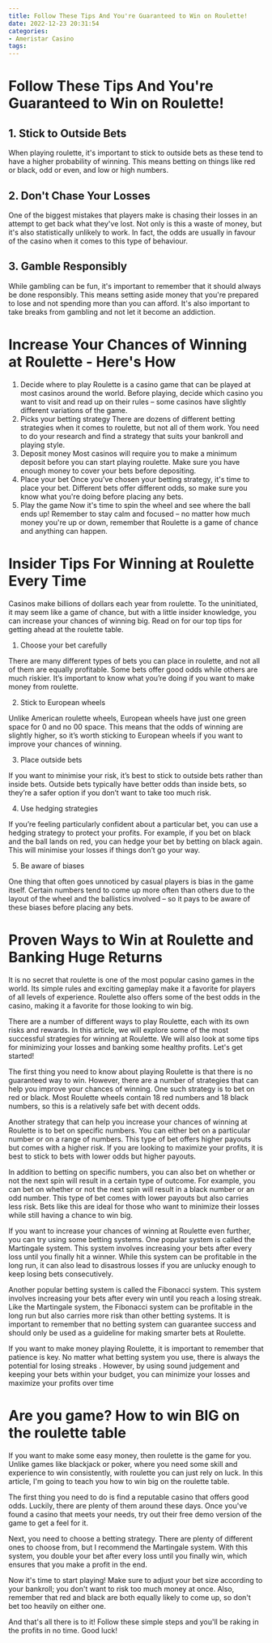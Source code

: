 ```yaml
---
title: Follow These Tips And You're Guaranteed to Win on Roulette!
date: 2022-12-23 20:31:54
categories:
- Ameristar Casino
tags:
---
```



#  Follow These Tips And You're Guaranteed to Win on Roulette!

## 1. Stick to Outside Bets

When playing roulette, it's important to stick to outside bets as these tend to have a higher probability of winning. This means betting on things like red or black, odd or even, and low or high numbers.

## 2. Don't Chase Your Losses

One of the biggest mistakes that players make is chasing their losses in an attempt to get back what they've lost. Not only is this a waste of money, but it's also statistically unlikely to work. In fact, the odds are usually in favour of the casino when it comes to this type of behaviour.

## 3. Gamble Responsibly

While gambling can be fun, it's important to remember that it should always be done responsibly. This means setting aside money that you're prepared to lose and not spending more than you can afford. It's also important to take breaks from gambling and not let it become an addiction.

#  Increase Your Chances of Winning at Roulette - Here's How

1. Decide where to play
Roulette is a casino game that can be played at most casinos around the world. Before playing, decide which casino you want to visit and read up on their rules – some casinos have slightly different variations of the game.
2. Picks your betting strategy
There are dozens of different betting strategies when it comes to roulette, but not all of them work. You need to do your research and find a strategy that suits your bankroll and playing style.
3. Deposit money
Most casinos will require you to make a minimum deposit before you can start playing roulette. Make sure you have enough money to cover your bets before depositing.
4. Place your bet
Once you've chosen your betting strategy, it's time to place your bet. Different bets offer different odds, so make sure you know what you're doing before placing any bets.
5. Play the game
Now it's time to spin the wheel and see where the ball ends up! Remember to stay calm and focused – no matter how much money you're up or down, remember that Roulette is a game of chance and anything can happen.

#  Insider Tips For Winning at Roulette Every Time

Casinos make billions of dollars each year from roulette. To the uninitiated, it may seem like a game of chance, but with a little insider knowledge, you can increase your chances of winning big. Read on for our top tips for getting ahead at the roulette table.

1. Choose your bet carefully

There are many different types of bets you can place in roulette, and not all of them are equally profitable. Some bets offer good odds while others are much riskier. It’s important to know what you’re doing if you want to make money from roulette.

2. Stick to European wheels

Unlike American roulette wheels, European wheels have just one green space for 0 and no 00 space. This means that the odds of winning are slightly higher, so it’s worth sticking to European wheels if you want to improve your chances of winning.

3. Place outside bets

If you want to minimise your risk, it’s best to stick to outside bets rather than inside bets. Outside bets typically have better odds than inside bets, so they’re a safer option if you don’t want to take too much risk.

4. Use hedging strategies

If you’re feeling particularly confident about a particular bet, you can use a hedging strategy to protect your profits. For example, if you bet on black and the ball lands on red, you can hedge your bet by betting on black again. This will minimise your losses if things don’t go your way.

5. Be aware of biases

One thing that often goes unnoticed by casual players is bias in the game itself. Certain numbers tend to come up more often than others due to the layout of the wheel and the ballistics involved – so it pays to be aware of these biases before placing any bets.

#  Proven Ways to Win at Roulette and Banking Huge Returns

It is no secret that roulette is one of the most popular casino games in the world. Its simple rules and exciting gameplay make it a favorite for players of all levels of experience. Roulette also offers some of the best odds in the casino, making it a favorite for those looking to win big.

There are a number of different ways to play Roulette, each with its own risks and rewards. In this article, we will explore some of the most successful strategies for winning at Roulette. We will also look at some tips for minimizing your losses and banking some healthy profits. Let's get started!

The first thing you need to know about playing Roulette is that there is no guaranteed way to win. However, there are a number of strategies that can help you improve your chances of winning. One such strategy is to bet on red or black. Most Roulette wheels contain 18 red numbers and 18 black numbers, so this is a relatively safe bet with decent odds.

Another strategy that can help you increase your chances of winning at Roulette is to bet on specific numbers. You can either bet on a particular number or on a range of numbers. This type of bet offers higher payouts but comes with a higher risk. If you are looking to maximize your profits, it is best to stick to bets with lower odds but higher payouts.

In addition to betting on specific numbers, you can also bet on whether or not the next spin will result in a certain type of outcome. For example, you can bet on whether or not the next spin will result in a black number or an odd number. This type of bet comes with lower payouts but also carries less risk. Bets like this are ideal for those who want to minimize their losses while still having a chance to win big.

If you want to increase your chances of winning at Roulette even further, you can try using some betting systems. One popular system is called the Martingale system. This system involves increasing your bets after every loss until you finally hit a winner. While this system can be profitable in the long run, it can also lead to disastrous losses if you are unlucky enough to keep losing bets consecutively.

Another popular betting system is called the Fibonacci system. This system involves increasing your bets after every win until you reach a losing streak. Like the Martingale system, the Fibonacci system can be profitable in the long run but also carries more risk than other betting systems. It is important to remember that no betting system can guarantee success and should only be used as a guideline for making smarter bets at Roulette.

If you want to make money playing Roulette, it is important to remember that patience is key. No matter what betting system you use, there is always the potential for losing streaks . However, by using sound judgement and keeping your bets within your budget, you can minimize your losses and maximize your profits over time

#  Are you game? How to win BIG on the roulette table

If you want to make some easy money, then roulette is the game for you. Unlike games like blackjack or poker, where you need some skill and experience to win consistently, with roulette you can just rely on luck. In this article, I'm going to teach you how to win big on the roulette table.

The first thing you need to do is find a reputable casino that offers good odds. Luckily, there are plenty of them around these days. Once you've found a casino that meets your needs, try out their free demo version of the game to get a feel for it.

Next, you need to choose a betting strategy. There are plenty of different ones to choose from, but I recommend the Martingale system. With this system, you double your bet after every loss until you finally win, which ensures that you make a profit in the end.

Now it's time to start playing! Make sure to adjust your bet size according to your bankroll; you don't want to risk too much money at once. Also, remember that red and black are both equally likely to come up, so don't bet too heavily on either one.

And that's all there is to it! Follow these simple steps and you'll be raking in the profits in no time. Good luck!